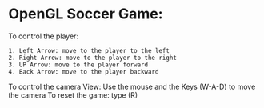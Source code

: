 # OpenGL Soccer Game: 

To control the player:

	1. Left Arrow: move to the player to the left
	2. Right Arrow: move to the player to the right	
	3. UP Arrow: move to the player forward 
	4. Back Arrow: move to the player backward
	
To control the camera View: Use the mouse and the Keys (W-A-D) to move the camera
To reset the game: type (R)
